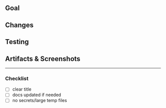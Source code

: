 ## Goal

## Changes

## Testing

## Artifacts & Screenshots

---

### Checklist

- [ ] clear title
- [ ] docs updated if needed
- [ ] no secrets/large temp files
